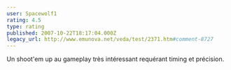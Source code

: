 ```yaml
---
user: Spacewolf1
rating: 4.5
type: rating
published: 2007-10-22T18:17:04.000Z
legacy_url: http://www.emunova.net/veda/test/2371.htm#comment-8727
---
```

Un shoot'em up au gameplay très intéressant requérant timing et précision.